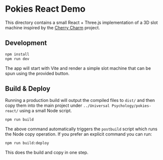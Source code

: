 # Pokies React Demo

This directory contains a small React + Three.js implementation of a 3D slot machine inspired by the [Cherry Charm](https://github.com/michaelkolesidis/cherry-charm) project.

## Development

```bash
npm install
npm run dev
```

The app will start with Vite and render a simple slot machine that can be spun using the provided button.

## Build & Deploy

Running a production build will output the compiled files to `dist/` and then
copy them into the main project under `../Universal Psychology/pokies-react/`
using a small Node script.

```bash
npm run build
```

The above command automatically triggers the `postbuild` script which runs the
Node copy operation. If you prefer an explicit command you can run:

```bash
npm run build:deploy
```

This does the build and copy in one step.
